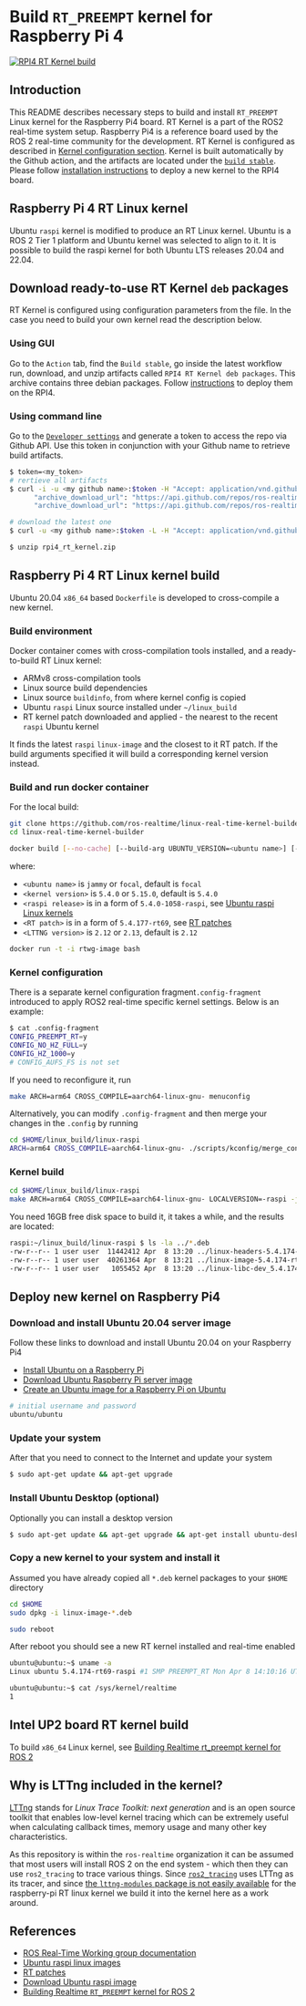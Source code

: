 # Build ```RT_PREEMPT``` kernel for Raspberry Pi 4

[![RPI4 RT Kernel build](https://github.com/ros-realtime/linux-real-time-kernel-builder/actions/workflows/rpi4-kernel-build.yml/badge.svg)](https://github.com/ros-realtime/linux-real-time-kernel-builder/actions/workflows/rpi4-kernel-build.yml)

## Introduction

This README describes necessary steps to build and install ```RT_PREEMPT``` Linux kernel for the Raspberry Pi4 board. RT Kernel is a part of the ROS2 real-time system setup. Raspberry Pi4 is a reference board used by the ROS 2 real-time community for the development. RT Kernel is configured as described in [Kernel configuration section](#kernel-configuration). Kernel is built automatically by the Github action, and the artifacts are located under the [```build stable```](https://github.com/razr/linux-real-time-kernel-builder/actions/workflows/build-stable.yaml). Please follow [installation instructions](#deploy-new-kernel-on-raspberry-pi4) to deploy a new kernel to the RPI4 board.

## Raspberry Pi 4 RT Linux kernel

Ubuntu ```raspi``` kernel is modified to produce an RT Linux kernel. Ubuntu is a ROS 2 Tier 1 platform and Ubuntu kernel was selected to align to it. It is possible to build the raspi kernel for both Ubuntu LTS releases 20.04 and 22.04.

## Download ready-to-use RT Kernel ```deb``` packages

RT Kernel is configured using configuration parameters from the [](.config-fragment) file. In the case you need to build your own kernel read the description below.

### Using GUI

Go to the ```Action``` tab, find the ```Build stable```, go inside the latest workflow run, download, and unzip artifacts called ```RPI4 RT Kernel deb packages```. This archive contains three debian packages. Follow [instructions](#deploy-new-kernel-on-raspberry-pi4) to deploy them on the RPI4.

### Using command line

Go to the [```Developer settings```](https://github.com/settings/tokens) and generate a token to access the repo via Github API. Use this token in conjunction with your Github name to retrieve build artifacts.

```bash
$ token=<my_token>
# rertieve all artifacts
$ curl -i -u <my github name>:$token -H "Accept: application/vnd.github.v3+json" https://api.github.com/repos/ros-realtime/linux-real-time-kernel-builder/actions/artifacts | grep archive_download_url
      "archive_download_url": "https://api.github.com/repos/ros-realtime/linux-real-time-kernel-builder/actions/artifacts/91829081/zip",
      "archive_download_url": "https://api.github.com/repos/ros-realtime/linux-real-time-kernel-builder/actions/artifacts/91534731/zip",

# download the latest one
$ curl -u <my github name>:$token -L -H "Accept: application/vnd.github.v3+json"  https://api.github.com/repos/ros-realtime/linux-real-time-kernel-builder/actions/artifacts/91829081/zip  --output rpi4_rt_kernel.zip

$ unzip rpi4_rt_kernel.zip
```

## Raspberry Pi 4 RT Linux kernel build

Ubuntu 20.04 ```x86_64``` based ```Dockerfile``` is developed to cross-compile a new kernel.

### Build environment

Docker container comes with cross-compilation tools installed, and a ready-to-build RT Linux kernel:

* ARMv8 cross-compilation tools
* Linux source build dependencies
* Linux source ```buildinfo```, from where kernel config is copied
* Ubuntu ```raspi``` Linux source installed under ```~/linux_build```
* RT kernel patch downloaded and applied - the nearest to the recent ```raspi``` Ubuntu kernel

It finds the latest ```raspi``` ```linux-image``` and the closest to it RT patch. If the build arguments specified it will build a corresponding kernel version instead.

### Build and run docker container

For the local build:

```bash
git clone https://github.com/ros-realtime/linux-real-time-kernel-builder
cd linux-real-time-kernel-builder
```

```bash
docker build [--no-cache] [--build-arg UBUNTU_VERSION=<ubuntu name>] [--build-arg KERNEL_VERSION=<kernel version>] [--build-arg UNAME_R=<raspi release>] [--build-arg RT_PATCH=<RT patch>] [--build-arg LTTNG_VERSION=<LTTNG version>] -t rtwg-image .
```

where:

* ```<ubuntu name>``` is `jammy` or `focal`, default is `focal`
* ```<kernel version>``` is `5.4.0` or `5.15.0`, default is `5.4.0`
* ```<raspi release>``` is in a form of ```5.4.0-1058-raspi```,  see [Ubuntu raspi Linux kernels](http://ports.ubuntu.com/pool/main/l/linux-raspi)
* ```<RT patch>``` is in a form of ```5.4.177-rt69```, see [RT patches](http://cdn.kernel.org/pub/linux/kernel/projects/rt/5.4/older)
* ```<LTTNG version>``` is `2.12` or `2.13`, default is `2.12`

```bash
docker run -t -i rtwg-image bash
```

### Kernel configuration

There is a separate kernel configuration fragment```.config-fragment``` introduced to apply ROS2 real-time specific kernel settings. Below is an example:

```bash
$ cat .config-fragment
CONFIG_PREEMPT_RT=y
CONFIG_NO_HZ_FULL=y
CONFIG_HZ_1000=y
# CONFIG_AUFS_FS is not set
```

If you need to reconfigure it, run

```bash
make ARCH=arm64 CROSS_COMPILE=aarch64-linux-gnu- menuconfig
```

Alternatively, you can modify ```.config-fragment``` and then merge your changes in the ```.config``` by running

```bash
cd $HOME/linux_build/linux-raspi
ARCH=arm64 CROSS_COMPILE=aarch64-linux-gnu- ./scripts/kconfig/merge_config.sh .config $HOME/linux_build/.config-fragment
```

### Kernel build

```bash
cd $HOME/linux_build/linux-raspi
make ARCH=arm64 CROSS_COMPILE=aarch64-linux-gnu- LOCALVERSION=-raspi -j `nproc` bindeb-pkg
```

You need 16GB free disk space to build it, it takes a while, and the results are located:

```bash
raspi:~/linux_build/linux-raspi $ ls -la ../*.deb
-rw-r--r-- 1 user user  11442412 Apr  8 13:20 ../linux-headers-5.4.174-rt69-raspi_5.4.174-rt69-raspi-1_arm64.deb
-rw-r--r-- 1 user user  40261364 Apr  8 13:21 ../linux-image-5.4.174-rt69-raspi_5.4.174-rt69-raspi-1_arm64.deb
-rw-r--r-- 1 user user   1055452 Apr  8 13:20 ../linux-libc-dev_5.4.174-rt69-raspi-1_arm64.deb
```

## Deploy new kernel on Raspberry Pi4

### Download and install Ubuntu 20.04 server image

Follow these links to download and install Ubuntu 20.04 on your Raspberry Pi4

* [Install Ubuntu on a Raspberry Pi](https://ubuntu.com/download/raspberry-pi)
* [Download Ubuntu Raspberry Pi server image](https://ubuntu.com/download/raspberry-pi/thank-you?version=20.04.3&architecture=server-arm64+raspi)
* [Create an Ubuntu image for a Raspberry Pi on Ubuntu](https://ubuntu.com/tutorials/create-an-ubuntu-image-for-a-raspberry-pi-on-ubuntu#2-on-your-ubuntu-machine)

```bash
# initial username and password
ubuntu/ubuntu
```

### Update your system

After that you need to connect to the Internet and update your system

```bash
$ sudo apt-get update && apt-get upgrade
```

### Install Ubuntu Desktop (optional)

Optionally you can install a desktop version

```bash
$ sudo apt-get update && apt-get upgrade && apt-get install ubuntu-desktop
```

### Copy a new kernel to your system and install it

Assumed you have already copied all ```*.deb``` kernel packages to your ```$HOME``` directory

```bash
cd $HOME
sudo dpkg -i linux-image-*.deb

sudo reboot
```

After reboot you should see a new RT kernel installed and real-time enabled

```bash
ubuntu@ubuntu:~$ uname -a
Linux ubuntu 5.4.174-rt69-raspi #1 SMP PREEMPT_RT Mon Apr 8 14:10:16 UTC 2022 aarch64 aarch64 aarch64 GNU/Linux

ubuntu@ubuntu:~$ cat /sys/kernel/realtime
1
```

## Intel UP2 board RT kernel build

To build ```x86_64``` Linux kernel, see [Building Realtime rt_preempt kernel for ROS 2](https://index.ros.org/doc/ros2/Tutorials/Building-Realtime-rt_preempt-kernel-for-ROS-2)

## Why is LTTng included in the kernel?

[LTTng](https://lttng.org/docs) stands for _Linux Trace Toolkit: next generation_ and is an open source toolkit that enables low-level kernel tracing which can be extremely useful when calculating callback times, memory usage and many other key characteristics.

As this repository is within the `ros-realtime` organization it can be assumed that most users will install ROS 2 on the end system - which then they can use `ros2_tracing` to trace various things. Since [`ros2_tracing`](https://gitlab.com/ros-tracing/ros2_tracing) uses LTTng as its tracer, and since [the `lttng-modules` package is not easily available](https://github.com/ros-realtime/linux-real-time-kernel-builder/issues/16) for the raspberry-pi RT linux kernel we build it into the kernel here as a work around.

## References

* [ROS Real-Time Working group documentation](https://ros-realtime.github.io/Guides/Real-Time-Operating-System-Setup/Real-Time-Linux/rt_linux_index.html)
* [Ubuntu raspi linux images](http://ports.ubuntu.com/pool/main/l/linux-raspi)
* [RT patches](http://cdn.kernel.org/pub/linux/kernel/projects/rt/5.4/older)
* [Download Ubuntu raspi image](https://ubuntu.com/download/raspberry-pi/thank-you?version=20.04&architecture=arm64+raspi)
* [Building Realtime ```RT_PREEMPT``` kernel for ROS 2](https://index.ros.org/doc/ros2/Tutorials/Building-Realtime-rt_preempt-kernel-for-ROS-2/)
